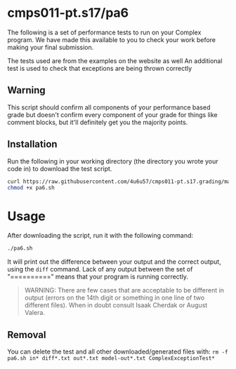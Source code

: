 # cmps011-pt.s17/pa6

The following is a set of performance tests to run on your Complex program.
We have made this available to you to check your work before making your final
submission.

The tests used are from the examples on the website as well
An additional test is used to check that exceptions are being thrown
correctly

## Warning

This script should confirm all components of your performance based grade but
doesn't confirm every component of your grade for things like comment blocks,
but it'll definitely get you the majority points.

## Installation

Run the following in your working directory (the directory you wrote your code
in) to download the test script.

```bash
curl https://raw.githubusercontent.com/4u6u57/cmps011-pt.s17.grading/master/pa6/pa6.sh > pa6.sh
chmod +x pa6.sh
```

# Usage

After downloading the script, run it with the following command:

```bash
./pa6.sh
```

It will print out the difference between your output and the correct output,
using the `diff` command. Lack of any output between the set of "=========="
means that your program is running correctly.

> WARNING: There are few cases that are acceptable to be different in
> output (errors on the 14th digit or something in one line of two
> different files). When in doubt consult Isaak Cherdak or August Valera.

## Removal

You can delete the test and all other downloaded/generated files with:
`rm -f pa6.sh in* diff*.txt out*.txt model-out*.txt ComplexExceptionTest*`
